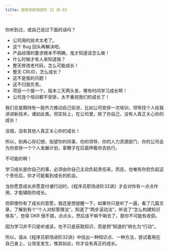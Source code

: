 ```yaml
---
title: 程序员职场进阶 32 讲-33
---
```

<article id="topicContainer" class="column_content"><h2 class="topic_title"></h2><div><p>你听到过，或自己说过下面的话吗？</p>
<ul>
<li>公司用的技术太老了。</li>
<li>这个 Bug 回头再解决吧。</li>
<li>产品经理的要求根本不明确，鬼才知道该怎么做！</li>
<li>什么时候才有人来知道我？</li>
<li>整天修改老代码，怎么可能成长！</li>
<li>整天 CRUD，怎么成长？</li>
<li>这不是我的问题！</li>
<li>这不归我负责。</li>
<li>项目一个接一个，版本三天两头发，哪有时间学习成长啊！</li>
<li>公司连个培训都不安排，太不重视我们的成长了！</li>
</ul>
<p>我们总是期待有一股外力推动自己前进，比如公司安排一次培训，领导找个人给我讲讲新技术，诸如此类。但实际上，在公司里，除了你自己，没有人真正关心你的成长！</p>
<p>没错，没有其他人真正关心你的成长！</p>
<p>所以，别再心存幻想，指望你的同事、你的领导、你的人力资源部门、你的公司会为你安排一个个人发展计划，拿鞭子在后面押着你去执行。</p>
<p>不可能的啊！</p>
<p>学习成长是你自己的事，必须由你自己主动负起责任来，而且，也唯有你担负起这个责任后，你才可能看到成长的机会。</p>
<p>当你愿意成长并愿意付诸行动时，《程序员职场进阶32讲》才会对你有一点点作用，才能辅助你成长。</p>
<p>但即便你有了成长的意愿，我还是想提醒一下，如果你只是听了一遍，看了几篇文章，了解到有个“个人对标管理法”，知道了“两步滚动法”，听说了“怎么构建知识体系”，觉得 OKR 很不错，点点头，然后该干嘛干嘛去了，那你不可能有收获。</p>
<p>因为学习并不只是听或读，也不只是获取知识，而是把“知道的”转化为“行动”。</p>
<p>所以，请从《程序员职场进阶32讲》中找出一种知识点、一种方法，尝试着用在自己身上，让改变发生，惟其如此，你才会有真正的成长。</p></div></article>